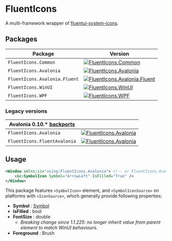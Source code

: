 # FluentIcons

A multi-framework wrapper of [fluentui-system-icons](https://github.com/microsoft/fluentui-system-icons).

## Packages

| Package                       | Version                                                                                                                                               |
| ----------------------------- | ----------------------------------------------------------------------------------------------------------------------------------------------------- |
| `FluentIcons.Common`          | [![FluentIcons.Common](https://badgen.net/nuget/v/FluentIcons.Common)](https://www.nuget.org/packages/FluentIcons.Common/)                            |
| `FluentIcons.Avalonia`        | [![FluentIcons.Avalonia](https://badgen.net/nuget/v/FluentIcons.Avalonia)](https://www.nuget.org/packages/FluentIcons.Avalonia/)                      |
| `FluentIcons.Avalonia.Fluent` | [![FluentIcons.Avalonia.Fluent](https://badgen.net/nuget/v/FluentIcons.Avalonia.Fluent)](https://www.nuget.org/packages/FluentIcons.Avalonia.Fluent/) |
| `FluentIcons.WinUI`           | [![FluentIcons.WinUI](https://badgen.net/nuget/v/FluentIcons.WinUI)](https://www.nuget.org/packages/FluentIcons.WinUI/)                               |
| `FluentIcons.WPF`             | [![FluentIcons.WPF](https://badgen.net/nuget/v/FluentIcons.WPF)](https://www.nuget.org/packages/FluentIcons.WPF/)                                     |

### Legacy versions

| Avalonia 0.10.* [backports](https://github.com/davidxuang/FluentIcons/tree/avalonia-v0.10) |                                                                                                                                       |
| ------------------------------------------------------------------------------------------ | ------------------------------------------------------------------------------------------------------------------------------------- |
| `FluentIcons.Avalonia`                                                                     | [![FluentIcons.Avalonia](https://badgen.net/badge/nuget/v1.1.203)](https://www.nuget.org/packages/FluentIcons.Avalonia/1.1.203)       |
| `FluentIcons.FluentAvalonia`                                                               | [![FluentIcons.Avalonia](https://badgen.net/badge/nuget/v1.1.203)](https://www.nuget.org/packages/FluentIcons.FluentAvalonia/1.1.203) |

## Usage

```xml
<Window xmlns:ic="using:FluentIcons.Avalonia"> <!-- or FluentIcons.Avalonia.Fluent / FluentIcons.WinUI / FluentIcons.WPF -->
    <ic:SymbolIcon Symbol="ArrowLeft" IsFilled="True" />
</Window>
```

This package features `<SymbolIcon>` element, and `<SymbolIconSource>` on platforms with `<IconSource>`, which generally provide following properties:

- **Symbol** : [Symbol](./FluentIcons.Common/Symbol.cs)
- **IsFilled** : bool
- **FontSize** : double
    - *Breaking change since 1.1.225: no longer inherit value from parent element to match WinUI behaviours.*
- **Foreground** : Brush
